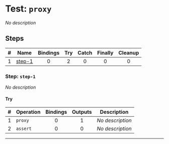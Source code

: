 # Test: `proxy`

*No description*

## Steps

| # | Name | Bindings | Try | Catch | Finally | Cleanup |
|:-:|---|:-:|:-:|:-:|:-:|:-:|
| 1 | [step-1](#step-step-1) | 0 | 2 | 0 | 0 | 0 |

### Step: `step-1`

*No description*

#### Try

| # | Operation | Bindings | Outputs | Description |
|:-:|---|:-:|:-:|---|
| 1 | `proxy` | 0 | 1 | *No description* |
| 2 | `assert` | 0 | 0 | *No description* |

---

